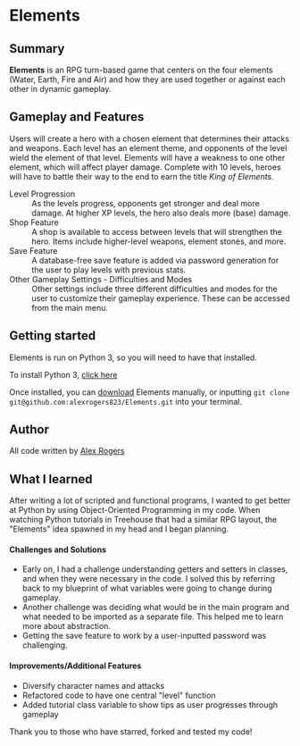 # Elements

## Summary
__Elements__ is an RPG turn-based game that centers on the four elements (Water, Earth, Fire and Air) and how they are used together or against each other in dynamic gameplay.

## Gameplay and Features
Users will create a hero with a chosen element that determines their attacks and weapons. Each level has an element theme, and opponents of the level wield the element of that level. Elements will have a weakness to one other element, which will affect player damage. Complete with 10 levels, heroes will have to battle their way to the end to earn the title _King of Elements_.

<dl>
  <dt>Level Progression</dt>
  <dd>As the levels progress, opponents get stronger and deal more damage. At higher XP levels, the hero also deals more (base) damage.</dd>

  <dt>Shop Feature</dt>
  <dd>A shop is available to access between levels that will strengthen the hero. Items include higher-level weapons, element stones, and more.</dd>

  <dt>Save Feature</dt>
  <dd>A database-free save feature is added via password generation for the user to play levels with previous stats.</dd>

  <dt>Other Gameplay Settings - Difficulties and Modes</dt>
  <dd>Other settings include three different difficulties and modes for the user to customize their gameplay experience. These can be accessed from the main menu.</dd>

## Getting started
Elements is run on Python 3, so you will need to have that installed.

To install Python 3, [click here](https://www.python.org/downloads/)

Once installed, you can [download](https://github.com/alexrogers823/Elements/archive/master.zip) Elements manually, or inputting `git clone git@github.com:alexrogers823/Elements.git` into your terminal.

## Author
All code written by [Alex Rogers](https://github.com/alexrogers823 "Alex Rogers' GitHub page")

## What I learned
After writing a lot of scripted and functional programs, I wanted to get better at Python by using Object-Oriented Programming in my code. When watching Python tutorials in Treehouse that had a similar RPG layout, the "Elements" idea spawned in my head and I began planning.

#### Challenges and Solutions
- Early on, I had a challenge understanding getters and setters in classes, and when they were necessary in the code. I solved this by referring back to my blueprint of what variables were going to change during gameplay.
- Another challenge was deciding what would be in the main program and what needed to be imported as a separate file. This helped me to learn more about abstraction.
- Getting the save feature to work by a user-inputted password was challenging.

#### Improvements/Additional Features
- Diversify character names and attacks
- Refactored code to have one central "level" function
- Added tutorial class variable to show tips as user progresses through gameplay

Thank you to those who have starred, forked and tested my code!

